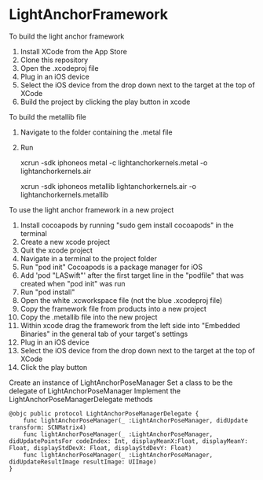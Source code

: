 # LightAnchorFramework

To build the light anchor framework

1. Install XCode from the App Store
1. Clone this repository
1. Open the .xcodeproj file
1. Plug in an iOS device
1. Select the iOS device from the drop down next to the target at the top of XCode
1. Build the project by clicking the play button in xcode

To build the metallib file

1. Navigate to the folder containing the .metal file
1. Run

    xcrun -sdk iphoneos metal -c lightanchorkernels.metal -o lightanchorkernels.air
    
    xcrun -sdk iphoneos metallib lightanchorkernels.air -o lightanchorkernels.metallib


To use the light anchor framework in a new project

1. Install cocoapods by running "sudo gem install cocoapods" in the terminal
1. Create a new xcode project
1. Quit the xcode project
1. Navigate in a terminal to the project folder
1. Run "pod init"  Cocoapods is a package manager for iOS
1. Add 'pod "LASwift"' after the first target line in the "podfile" that was created when "pod init" was run
1. Run "pod install"
1. Open the white .xcworkspace file (not the blue .xcodeproj file)
1. Copy the framework file from products into a new project    
1. Copy the .metallib file into the new project
1. Within xcode drag the framework from the left side into "Embedded Binaries" in the general tab of your target's settings
1. Plug in an iOS device
1. Select the iOS device from the drop down next to the target at the top of XCode
1. Click the play button

Create an instance of LightAnchorPoseManager
Set a class to be the delegate of LightAnchorPoseManager
Implement the LightAnchorPoseManagerDelegate methods 
```
@objc public protocol LightAnchorPoseManagerDelegate {
    func lightAnchorPoseManager(_ :LightAnchorPoseManager, didUpdate transform: SCNMatrix4)
    func lightAnchorPoseManager(_ :LightAnchorPoseManager, didUpdatePointsFor codeIndex: Int, displayMeanX:Float, displayMeanY: Float, displayStdDevX: Float, displayStdDevY: Float)
    func lightAnchorPoseManager(_ :LightAnchorPoseManager, didUpdateResultImage resultImage: UIImage)
}
```
